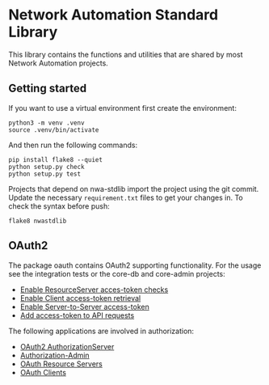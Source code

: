 # Network Automation Standard Library

This library contains the functions and utilities that are shared by most
Network Automation projects.

## Getting started

If you want to use a virtual environment first create the environment:

```
python3 -m venv .venv
source .venv/bin/activate
```
And then run the following commands:

```
pip install flake8 --quiet
python setup.py check
python setup.py test
```

Projects that depend on nwa-stdlib import the project using the git commit. Update the necessary `requirement.txt` files
to get your changes in. To check the syntax before push:

```
flake8 nwastdlib
```

## OAuth2

The package oauth contains OAuth2 supporting functionality. For the usage see the integration tests or the 
core-db and core-admin projects:

* [Enable ResourceServer acces-token checks](https://gitlab.surfnet.nl/SURFnetNOC/coredb/blob/master/coredb/__main__.py)
* [Enable Client access-token retrieval](https://gitlab.surfnet.nl/SURFnetNOC/core-admin/blob/master/web/__init__.py)
* [Enable Server-to-Server access-token](https://gitlab.surfnet.nl/SURFnetNOC/nwa-stdlib/blob/master/nwastdlib/oauth/oauth_credentials.py)
* [Add access-token to API requests](https://gitlab.surfnet.nl/SURFnetNOC/core-admin/blob/master/web/utils.py)

The following applications are involved in authorization:

* [OAuth2 AuthorizationServer](https://auth.staging.automation.surf.net/info)
* [Authorization-Admin](https://auth-admin.staging.automation.surf.net)
* [OAuth Resource Servers](https://www.oauth.com/oauth2-servers/the-resource-server/)
* [OAuth Clients](https://www.oauth.com/oauth2-servers/oauth2-clients/)
